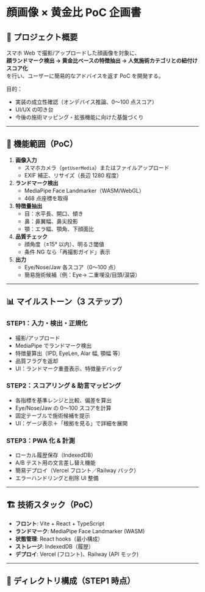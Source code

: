 # 顔画像 × 黄金比 PoC 企画書

## 🎯 プロジェクト概要

スマホ Web で撮影/アップロードした顔画像を対象に、  
**顔ランドマーク検出 → 黄金比ベースの特徴抽出 → 人気施術カテゴリとの紐付けスコア化**  
を行い、ユーザーに簡易的なアドバイスを返す PoC を開発する。

目的：

- 実装の成立性確認（オンデバイス推論、0〜100 点スコア）
- UI/UX の叩き台
- 今後の施術マッピング・拡張機能に向けた基盤づくり

---

## 🧩 機能範囲（PoC）

1. **画像入力**
   - スマホカメラ（`getUserMedia`）またはファイルアップロード
   - EXIF 補正、リサイズ（長辺 1280 程度）
2. **ランドマーク検出**
   - MediaPipe Face Landmarker（WASM/WebGL）
   - 468 点座標を取得
3. **特徴量抽出**
   - 目：水平長、開口、傾き
   - 鼻：鼻翼幅、鼻尖投影
   - 顎：エラ幅、顎角、下顔面比
4. **品質チェック**
   - 顔角度（±15° 以内）、明るさ閾値
   - 条件 NG なら「再撮影ガイド」表示
5. **出力**
   - Eye/Nose/Jaw 各スコア（0〜100 点）
   - 簡易施術候補（例：Eye→ 二重埋没/目頭/涙袋）

---

## 📊 マイルストーン（3 ステップ）

### STEP1：入力・検出・正規化

- 撮影/アップロード
- MediaPipe でランドマーク検出
- 特徴量算出（IPD, EyeLen, Alar 幅, 顎幅 等）
- 品質フラグを返却
- UI：ランドマーク重畳表示、特徴量デバッグ

### STEP2：スコアリング & 助言マッピング

- 各指標を基準レンジと比較、偏差を算出
- Eye/Nose/Jaw の 0〜100 スコアを計算
- 固定テーブルで施術候補を提示
- UI：ゲージ表示＋「根拠を見る」で詳細を展開

### STEP3：PWA 化 & 計測

- ローカル履歴保存（IndexedDB）
- A/B テスト用の文言差し替え機能
- 簡易デプロイ（Vercel フロント／Railway バック）
- エラーハンドリングと削除 UI 整備

---

## 🏗️ 技術スタック（PoC）

- **フロント**: Vite + React + TypeScript
- **ランドマーク**: MediaPipe Face Landmarker (WASM)
- **状態管理**: React hooks（最小構成）
- **ストレージ**: IndexedDB（履歴）
- **デプロイ**: Vercel (フロント)、Railway (API モック)

---

## 📂 ディレクトリ構成（STEP1 時点）

